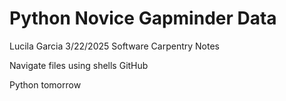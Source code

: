 # Python Novice Gapminder Data

Lucila Garcia
3/22/2025
Software Carpentry Notes

Navigate files using shells
GitHub

Python tomorrow
